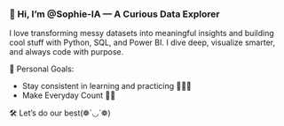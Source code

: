### 👋 Hi, I’m @Sophie-IA — A Curious Data Explorer
I love transforming messy datasets into meaningful insights and building cool stuff with Python, SQL, and Power BI. I dive deep, visualize smarter, and always code with purpose.

🎯 Personal Goals:  
- Stay consistent in learning and practicing 👩🏽‍💻
- Make Everyday Count 💪🏽

🛠️ Let’s do our best(❁´◡`❁)

<!---
Sophie-IA/Sophie-IA is a ✨ special ✨ repository because its `README.md` (this file) appears on your GitHub profile.
You can click the Preview link to take a look at your changes.
--->
